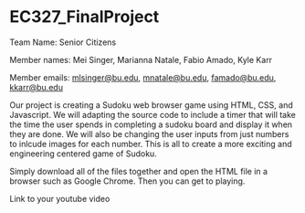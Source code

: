 # EC327_FinalProject

Team Name: Senior Citizens

Member names: Mei Singer, Marianna Natale, Fabio Amado, Kyle Karr

Member emails: mlsinger@bu.edu, mnatale@bu.edu, famado@bu.edu, kkarr@bu.edu

Our project is creating a Sudoku web browser game using HTML, CSS, and Javascript. We will adapting the source code to include a timer that will take the time the user spends in completing a sudoku board and display it when they are done. We will also be changing the user inputs from just numbers to inlcude images for each number. This is all to create a more exciting and engineering centered game of Sudoku.

Simply download all of the files together and open the HTML file in a browser such as Google Chrome. Then you can get to playing.

Link to your youtube video
